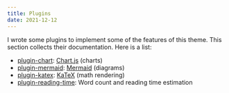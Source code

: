 ```yaml
---
title: Plugins
date: 2021-12-12
---
```


I wrote some plugins to implement some of the features of this theme. This section collects their documentation. Here is a list:

- [plugin-chart](/docs/plugins/chart/): [Chart.js](https://www.chartjs.org) (charts)
- [plugin-mermaid](/docs/plugins/mermaid/): [Mermaid](https://mermaid-js.github.io) (diagrams)
- [plugin-katex](/docs/plugins/katex/): [KaTeX](https://katex.org/) (math rendering)
- [plugin-reading-time](/docs/plugins/reading-time/): Word count and reading time estimation
